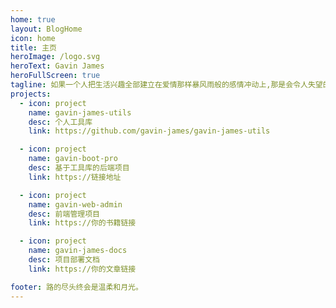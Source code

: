 ```yaml
---
home: true
layout: BlogHome
icon: home
title: 主页
heroImage: /logo.svg
heroText: Gavin James
heroFullScreen: true
tagline: 如果一个人把生活兴趣全部建立在爱情那样暴风雨般的感情冲动上,那是会令人失望的。 —— 来自 Maria Curie
projects:
  - icon: project
    name: gavin-james-utils
    desc: 个人工具库
    link: https://github.com/gavin-james/gavin-james-utils

  - icon: project
    name: gavin-boot-pro
    desc: 基于工具库的后端项目
    link: https://链接地址

  - icon: project
    name: gavin-web-admin
    desc: 前端管理项目
    link: https://你的书籍链接

  - icon: project
    name: gavin-james-docs
    desc: 项目部署文档
    link: https://你的文章链接

footer: 路的尽头终会是温柔和月光。
---
```

